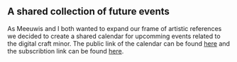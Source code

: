 ## A shared collection of future events

As Meeuwis and I both wanted to expand our frame of artistic references we decided to create a shared calendar for upcomming events related to the digital craft minor. The public link of the calendar can be found [here](http://server.matscornegoor.nl/index.php/apps/calendar/p/gsmA4KpNybnCkxNr/dayGridMonth/now) and the subscribtion link can be found [here](http://server.matscornegoor.nl/remote.php/dav/public-calendars/gsmA4KpNybnCkxNr?export).




